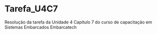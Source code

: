 # Tarefa_U4C7
Resolução da tarefa da Unidade 4 Capítulo 7 do curso de capacitação em Sistemas Embarcados Embarcatech
